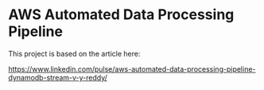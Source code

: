 # AWS Automated Data Processing Pipeline

This project is based on the article here:

https://www.linkedin.com/pulse/aws-automated-data-processing-pipeline-dynamodb-stream-v-y-reddy/
